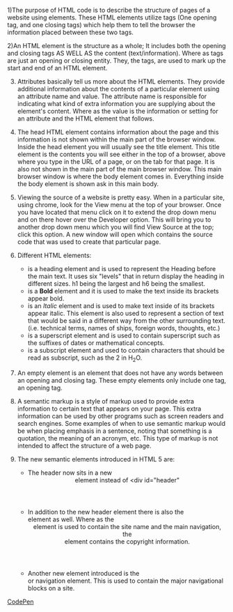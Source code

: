 1)The purpose of HTML code is to describe the structure of pages of a website using elements. These HTML elements utilize tags (One opening tag, and one closing tags) which help them to tell the browser the information placed between these two tags.

2)An HTML element is the structure as a whole; It includes both the opening and closing tags AS WELL AS the content (text/information). Where as tags are just an opening or closing entity. They, the tags, are used to mark up the start and end of an HTML element.   

3) Attributes basically tell us more about the HTML elements. They provide additional information about the contents of a particular element using an attribute name and value. The attribute name is responsible for indicating what kind of extra information you are supplying about the element's content. Where as the value is the information or setting for an attribute and the HTML element that follows.  

4) The head HTML element contains information about the page and this information is not shown within the main part of the browser window. Inside the head element you will usually see the title element. This title element is the contents you will see either in the top of a browser, above where you type in the URL of a page, or on the tab for that page. It is also not shown in the main part of the main browser window. This main browser window is where the body element comes in. Everything inside the body element is shown ask in this main body.

5) Viewing the source of a website is pretty easy. When in a particular site, using chrome, look for the View menu at the top of your browser. Once you have located that menu click on it to extend the drop down menu and on there hover over the Developer option. This will bring you to another drop down menu which you will find View Source at the top; click this option. A new window will open which contains the source code that was used to create that particular page.

6) Different HTML elements:
      - <h></h> is a heading element and is used to represent the Heading before the main text. It uses six "levels" that in return display the heading in different sizes. h1 being the largest and h6 being the smallest.
      - <b></b> is a <b>Bold</b> element and it is used to make the text inside its brackets appear bold.
      - <i></i> is an <i>Italic</i> element and is used to make text inside of its brackets appear italic. This element is also used to represent a section of text that would be said in a different way from the other surrounding text. (i.e. technical terms, names of ships, foreign words, thoughts, etc.)
      - <sup></sup> is a superscript element and is used to contain superscript such as the suffixes of dates or mathematical concepts.
      - <sub></sub> is a subscript element and used to contain characters that should be read as subscript, such as the 2 in H<sub>2</sub>O.

7) An empty element is an element that does not have any words between an opening and closing tag. These empty elements only include one tag, an opening tag.

8) A semantic markup is a style of markup used to provide extra information to certain text that appears on your page. This extra information can be used by other programs such as screen readers and search engines. Some examples of when to use semantic markup would be when placing emphasis in a sentence, noting that something is a quotation, the meaning of an acronym, etc. This type of markup is not intended to affect the structure of a web page.

9)  The new semantic elements introduced in HTML 5 are:
    - The header now sits in a new <header> element instead of <div id="header"
    - In addition to the new header element there is also the <footer> element as well. Where as the <header> element is used to contain the site name and the main navigation, the <footer> element contains the copyright information.
    - Another new element introduced is the <nav> or navigation element. This is used to contain the major navigational blocks on a site.




[CodePen](https://codepen.io/Muggins1265/pen/RwNKeGV)
